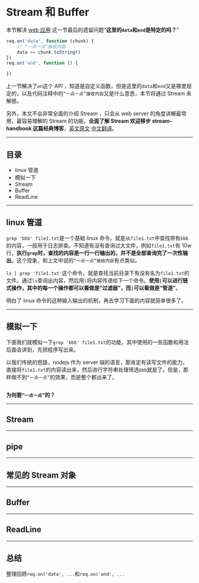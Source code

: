 # Stream 和 Buffer

本节解决 [web 应用](./02-web-应用.md) 这一节最后的遗留问题“**这里的`data`和`end`是特定的吗？**”

```js
req.on('data', function (chunk) {
    // “一点一点”接收内容
    data += chunk.toString()
})
req.on('end', function () {

})
```

上一节解决了`on`这个 API ，知道是自定义函数，但是这里的`data`和`end`又是哪里规定的，以及代码注释中的`“一点一点”接收内容`又是什么意思，本节将通过 Stream 来解惑。

另外，本文不会非常全面的介绍 Stream ，只会从 web server 的角度讲解最常用、最容易理解的 Stream 的功能。**全面了解 Stream 欢迎移步 stream-handbook 这篇经典博客**，[英文原文](https://github.com/substack/stream-handbook) [中文翻译](https://github.com/jabez128/stream-handbook)。

-----

## 目录

- linux 管道
- 模拟一下
- Stream
- Buffer
- ReadLine

-----

## linux 管道

`grep 'bbb' file1.txt`是一个基础 linux 命令，就是从`file1.txt`中查找带有`bbb`的内容，一般用于日志排查。不知道有没有查询过大文件，例如`file1.txt`有 10w 行，**执行`grep`时，查找的内容是一行一行输出的，并不是全部查询完了一次性输出**。这个现象，和上文中说的`“一点一点”接收内容`有点类似。

`ls | grep 'file1.txt'`这个命令，就是查找当前目录下有没有名为`file1.txt`的文件。通过`ls`查询出内容，然后用`|`将内容传递给下一个命令。**使用`|`可以进行链式操作，其中的每一个操作都可以看做是“过滤器”，而`|`可以看做是“管道”**。

明白了 linux 命令的这种输入输出的机制，再去学习下面的内容就简单很多了。

-----

## 模拟一下

下面我们就模拟一下`grep 'bbb' file1.txt`的功能，其中使用的一些函数和用法后面会讲到，先把程序写出来。

以我们传统的思路，nodejs 作为 server 端的语言，那肯定有读写文件的能力，直接将`file1.txt`的内容读出来，然后进行字符串处理筛选`bbb`就是了。但是，那样做不到`“一点一点”`的效果，而是整个都出来了。

```js

```

**为何要`“一点一点”`的？** 

-----

## Stream






----

## pipe


-----

## 常见的 Stream 对象


-----

## Buffer



-----

## ReadLine



-----

## 总结

整理回顾`req.on('data', ...`和`req.on('end', ...`


